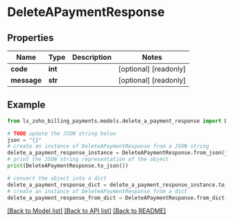 # DeleteAPaymentResponse


## Properties

Name | Type | Description | Notes
------------ | ------------- | ------------- | -------------
**code** | **int** |  | [optional] [readonly] 
**message** | **str** |  | [optional] [readonly] 

## Example

```python
from ls_zoho_billing_payments.models.delete_a_payment_response import DeleteAPaymentResponse

# TODO update the JSON string below
json = "{}"
# create an instance of DeleteAPaymentResponse from a JSON string
delete_a_payment_response_instance = DeleteAPaymentResponse.from_json(json)
# print the JSON string representation of the object
print(DeleteAPaymentResponse.to_json())

# convert the object into a dict
delete_a_payment_response_dict = delete_a_payment_response_instance.to_dict()
# create an instance of DeleteAPaymentResponse from a dict
delete_a_payment_response_from_dict = DeleteAPaymentResponse.from_dict(delete_a_payment_response_dict)
```
[[Back to Model list]](../README.md#documentation-for-models) [[Back to API list]](../README.md#documentation-for-api-endpoints) [[Back to README]](../README.md)


